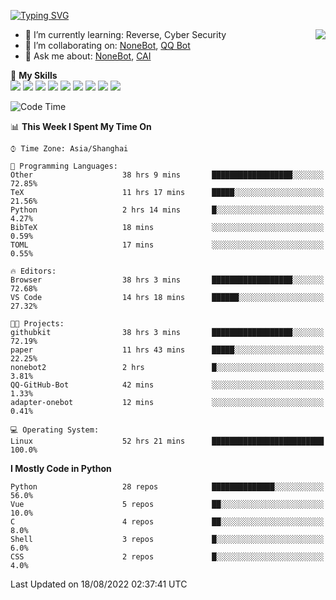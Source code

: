 [![Typing SVG](https://readme-typing-svg.herokuapp.com?size=25&duration=2500&color=8C43EA&vCenter=true&width=200&height=40&lines=Hi+there+%F0%9F%91%8B%F0%9F%8F%BB;I'm+yanyongyu)](https://git.io/typing-svg)

<a href="#">
  <img align="right" src="https://github-readme-stats.vercel.app/api?username=yanyongyu&count_private=true&show_icons=true&bg_color=15,f2f7fd,E0EAFC" />
</a>

- 🌱 I’m currently learning: Reverse, Cyber Security
- 👯 I’m collaborating on: [NoneBot](https://github.com/nonebot), [QQ Bot](https://github.com/Mrs4s/go-cqhttp)
- 💬 Ask me about: [NoneBot](https://github.com/nonebot), [CAI](https://github.com/cscs181/CAI)

🌟 **My Skills**  
![](https://img.shields.io/badge/-Python-3e74a2?style=flat-square&logo=Python&logoColor=fff)
![](https://img.shields.io/badge/-Node.js-339933?style=flat-square&logo=Node.js&logoColor=fff)
![](https://img.shields.io/badge/-Vue-4fc08d?style=flat-square&logo=Vue.js&logoColor=fff)
![](https://img.shields.io/badge/-React-2d98ce?style=flat-square&logo=React&logoColor=fff)
![](https://img.shields.io/badge/-Docker-2496ED?style=flat-square&logo=Docker&logoColor=fff)
![](https://img.shields.io/badge/-Linux-000000?style=flat-square&logo=Linux&logoColor=fff)
![](https://img.shields.io/badge/-MySQL-4479A1?style=flat-square&logo=MySQL&logoColor=fff)
![](https://img.shields.io/badge/-Redis-DC382D?style=flat-square&logo=Redis&logoColor=fff)
![](https://img.shields.io/badge/-MongoDB-47A248?style=flat-square&logo=MongoDB&logoColor=fff)

<!--START_SECTION:waka-->
![Code Time](http://img.shields.io/badge/Code%20Time-593%20hrs%2040%20mins-blue)

📊 **This Week I Spent My Time On** 

```text
⌚︎ Time Zone: Asia/Shanghai

💬 Programming Languages: 
Other                    38 hrs 9 mins       ██████████████████░░░░░░░   72.85% 
TeX                      11 hrs 17 mins      █████░░░░░░░░░░░░░░░░░░░░   21.56% 
Python                   2 hrs 14 mins       █░░░░░░░░░░░░░░░░░░░░░░░░   4.27% 
BibTeX                   18 mins             ░░░░░░░░░░░░░░░░░░░░░░░░░   0.59% 
TOML                     17 mins             ░░░░░░░░░░░░░░░░░░░░░░░░░   0.55%

🔥 Editors: 
Browser                  38 hrs 3 mins       ██████████████████░░░░░░░   72.68% 
VS Code                  14 hrs 18 mins      ██████░░░░░░░░░░░░░░░░░░░   27.32%

🐱‍💻 Projects: 
githubkit                38 hrs 3 mins       ██████████████████░░░░░░░   72.19% 
paper                    11 hrs 43 mins      █████░░░░░░░░░░░░░░░░░░░░   22.25% 
nonebot2                 2 hrs               █░░░░░░░░░░░░░░░░░░░░░░░░   3.81% 
QQ-GitHub-Bot            42 mins             ░░░░░░░░░░░░░░░░░░░░░░░░░   1.33% 
adapter-onebot           12 mins             ░░░░░░░░░░░░░░░░░░░░░░░░░   0.41%

💻 Operating System: 
Linux                    52 hrs 21 mins      █████████████████████████   100.0%

```

**I Mostly Code in Python** 

```text
Python                   28 repos            ██████████████░░░░░░░░░░░   56.0% 
Vue                      5 repos             ██░░░░░░░░░░░░░░░░░░░░░░░   10.0% 
C                        4 repos             ██░░░░░░░░░░░░░░░░░░░░░░░   8.0% 
Shell                    3 repos             █░░░░░░░░░░░░░░░░░░░░░░░░   6.0% 
CSS                      2 repos             █░░░░░░░░░░░░░░░░░░░░░░░░   4.0%

```



 Last Updated on 18/08/2022 02:37:41 UTC
<!--END_SECTION:waka-->
